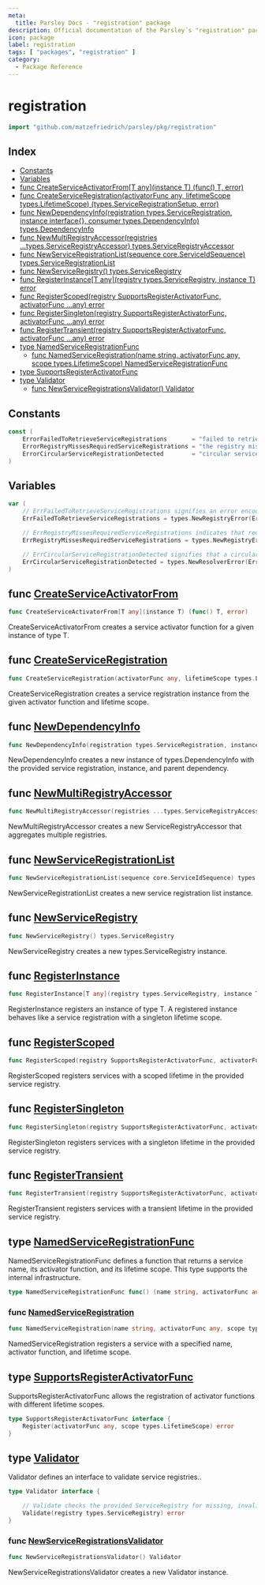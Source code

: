 ```yaml
---
meta:
  title: Parsley Docs - "registration" package
description: Official documentation of the Parsley´s "registration" package
icon: package
label: registration
tags: [ "packages", "registration" ]
category:
  - Package Reference
---
```

# registration

```go
import "github.com/matzefriedrich/parsley/pkg/registration"
```

## Index

- [Constants](<#constants>)
- [Variables](<#variables>)
- [func CreateServiceActivatorFrom\[T any\]\(instance T\) \(func\(\) T, error\)](<#CreateServiceActivatorFrom>)
- [func CreateServiceRegistration\(activatorFunc any, lifetimeScope types.LifetimeScope\) \(types.ServiceRegistrationSetup, error\)](<#CreateServiceRegistration>)
- [func NewDependencyInfo\(registration types.ServiceRegistration, instance interface\{\}, consumer types.DependencyInfo\) types.DependencyInfo](<#NewDependencyInfo>)
- [func NewMultiRegistryAccessor\(registries ...types.ServiceRegistryAccessor\) types.ServiceRegistryAccessor](<#NewMultiRegistryAccessor>)
- [func NewServiceRegistrationList\(sequence core.ServiceIdSequence\) types.ServiceRegistrationList](<#NewServiceRegistrationList>)
- [func NewServiceRegistry\(\) types.ServiceRegistry](<#NewServiceRegistry>)
- [func RegisterInstance\[T any\]\(registry types.ServiceRegistry, instance T\) error](<#RegisterInstance>)
- [func RegisterScoped\(registry SupportsRegisterActivatorFunc, activatorFunc ...any\) error](<#RegisterScoped>)
- [func RegisterSingleton\(registry SupportsRegisterActivatorFunc, activatorFunc ...any\) error](<#RegisterSingleton>)
- [func RegisterTransient\(registry SupportsRegisterActivatorFunc, activatorFunc ...any\) error](<#RegisterTransient>)
- [type NamedServiceRegistrationFunc](<#NamedServiceRegistrationFunc>)
  - [func NamedServiceRegistration\(name string, activatorFunc any, scope types.LifetimeScope\) NamedServiceRegistrationFunc](<#NamedServiceRegistration>)
- [type SupportsRegisterActivatorFunc](<#SupportsRegisterActivatorFunc>)
- [type Validator](<#Validator>)
  - [func NewServiceRegistrationsValidator\(\) Validator](<#NewServiceRegistrationsValidator>)


## Constants

<a name="ErrorFailedToRetrieveServiceRegistrations"></a>

```go
const (
    ErrorFailedToRetrieveServiceRegistrations       = "failed to retrieve service registrations"
    ErrorRegistryMissesRequiredServiceRegistrations = "the registry misses required service registrations"
    ErrorCircularServiceRegistrationDetected        = "circular service registration detected"
)
```

## Variables

<a name="ErrFailedToRetrieveServiceRegistrations"></a>

```go
var (
    // ErrFailedToRetrieveServiceRegistrations signifies an error encountered while attempting to retrieve service registrations.
    ErrFailedToRetrieveServiceRegistrations = types.NewRegistryError(ErrorFailedToRetrieveServiceRegistrations)

    // ErrRegistryMissesRequiredServiceRegistrations indicates that required service registrations are missing.
    ErrRegistryMissesRequiredServiceRegistrations = types.NewRegistryError(ErrorRegistryMissesRequiredServiceRegistrations)

    // ErrCircularServiceRegistrationDetected signifies that a circular service registration was encountered.
    ErrCircularServiceRegistrationDetected = types.NewResolverError(ErrorCircularServiceRegistrationDetected)
)
```

<a name="CreateServiceActivatorFrom"></a>
## func [CreateServiceActivatorFrom](<https://github.com/matzefriedrich/parsley/blob/main/pkg/registration/activator.go#L10>)

```go
func CreateServiceActivatorFrom[T any](instance T) (func() T, error)
```

CreateServiceActivatorFrom creates a service activator function for a given instance of type T.

<a name="CreateServiceRegistration"></a>
## func [CreateServiceRegistration](<https://github.com/matzefriedrich/parsley/blob/main/pkg/registration/service_registration.go#L111>)

```go
func CreateServiceRegistration(activatorFunc any, lifetimeScope types.LifetimeScope) (types.ServiceRegistrationSetup, error)
```

CreateServiceRegistration creates a service registration instance from the given activator function and lifetime scope.

<a name="NewDependencyInfo"></a>
## func [NewDependencyInfo](<https://github.com/matzefriedrich/parsley/blob/main/pkg/registration/dependency.go#L19>)

```go
func NewDependencyInfo(registration types.ServiceRegistration, instance interface{}, consumer types.DependencyInfo) types.DependencyInfo
```

NewDependencyInfo creates a new instance of types.DependencyInfo with the provided service registration, instance, and parent dependency.

<a name="NewMultiRegistryAccessor"></a>
## func [NewMultiRegistryAccessor](<https://github.com/matzefriedrich/parsley/blob/main/pkg/registration/registry_accessor.go#L36>)

```go
func NewMultiRegistryAccessor(registries ...types.ServiceRegistryAccessor) types.ServiceRegistryAccessor
```

NewMultiRegistryAccessor creates a new ServiceRegistryAccessor that aggregates multiple registries.

<a name="NewServiceRegistrationList"></a>
## func [NewServiceRegistrationList](<https://github.com/matzefriedrich/parsley/blob/main/pkg/registration/service_registration_list.go#L59>)

```go
func NewServiceRegistrationList(sequence core.ServiceIdSequence) types.ServiceRegistrationList
```

NewServiceRegistrationList creates a new service registration list instance.

<a name="NewServiceRegistry"></a>
## func [NewServiceRegistry](<https://github.com/matzefriedrich/parsley/blob/main/pkg/registration/registry.go#L93>)

```go
func NewServiceRegistry() types.ServiceRegistry
```

NewServiceRegistry creates a new types.ServiceRegistry instance.

<a name="RegisterInstance"></a>
## func [RegisterInstance](<https://github.com/matzefriedrich/parsley/blob/main/pkg/registration/activator.go#L30>)

```go
func RegisterInstance[T any](registry types.ServiceRegistry, instance T) error
```

RegisterInstance registers an instance of type T. A registered instance behaves like a service registration with a singleton lifetime scope.

<a name="RegisterScoped"></a>
## func [RegisterScoped](<https://github.com/matzefriedrich/parsley/blob/main/pkg/registration/register_functions.go#L22>)

```go
func RegisterScoped(registry SupportsRegisterActivatorFunc, activatorFunc ...any) error
```

RegisterScoped registers services with a scoped lifetime in the provided service registry.

<a name="RegisterSingleton"></a>
## func [RegisterSingleton](<https://github.com/matzefriedrich/parsley/blob/main/pkg/registration/register_functions.go#L33>)

```go
func RegisterSingleton(registry SupportsRegisterActivatorFunc, activatorFunc ...any) error
```

RegisterSingleton registers services with a singleton lifetime in the provided service registry.

<a name="RegisterTransient"></a>
## func [RegisterTransient](<https://github.com/matzefriedrich/parsley/blob/main/pkg/registration/register_functions.go#L11>)

```go
func RegisterTransient(registry SupportsRegisterActivatorFunc, activatorFunc ...any) error
```

RegisterTransient registers services with a transient lifetime in the provided service registry.

<a name="NamedServiceRegistrationFunc"></a>
## type [NamedServiceRegistrationFunc](<https://github.com/matzefriedrich/parsley/blob/main/pkg/registration/named_service_registration.go#L8>)

NamedServiceRegistrationFunc defines a function that returns a service name, its activator function, and its lifetime scope. This type supports the internal infrastructure.

```go
type NamedServiceRegistrationFunc func() (name string, activatorFunc any, scope types.LifetimeScope)
```

<a name="NamedServiceRegistration"></a>
### func [NamedServiceRegistration](<https://github.com/matzefriedrich/parsley/blob/main/pkg/registration/named_service_registration.go#L11>)

```go
func NamedServiceRegistration(name string, activatorFunc any, scope types.LifetimeScope) NamedServiceRegistrationFunc
```

NamedServiceRegistration registers a service with a specified name, activator function, and lifetime scope.

<a name="SupportsRegisterActivatorFunc"></a>
## type [SupportsRegisterActivatorFunc](<https://github.com/matzefriedrich/parsley/blob/main/pkg/registration/register_functions.go#L6-L8>)

SupportsRegisterActivatorFunc allows the registration of activator functions with different lifetime scopes.

```go
type SupportsRegisterActivatorFunc interface {
    Register(activatorFunc any, scope types.LifetimeScope) error
}
```

<a name="Validator"></a>
## type [Validator](<https://github.com/matzefriedrich/parsley/blob/main/pkg/registration/validator.go#L28-L32>)

Validator defines an interface to validate service registries..

```go
type Validator interface {

    // Validate checks the provided ServiceRegistry for missing, invalid, or circular service dependencies. Returns an error if any issues are found.
    Validate(registry types.ServiceRegistry) error
}
```

<a name="NewServiceRegistrationsValidator"></a>
### func [NewServiceRegistrationsValidator](<https://github.com/matzefriedrich/parsley/blob/main/pkg/registration/validator.go#L130>)

```go
func NewServiceRegistrationsValidator() Validator
```

NewServiceRegistrationsValidator creates a new Validator instance.

